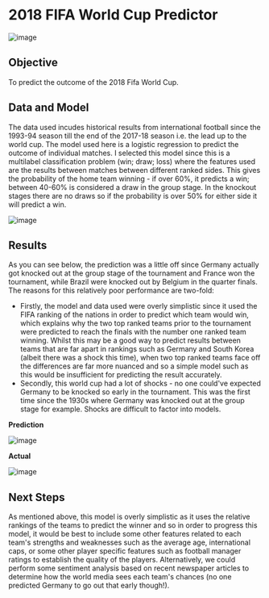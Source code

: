 # 2018 FIFA World Cup Predictor

![image](https://user-images.githubusercontent.com/45533954/92206834-0e380b80-ee80-11ea-8bda-abfd95769dc0.png)

## Objective
To predict the outcome of the 2018 Fifa World Cup.

## Data and Model
The data used incudes historical results from international football since the 1993-94 season till the end of the 2017-18 season i.e. the lead up to the world cup. The model used here is a logistic regression to predict the outcome of individual matches. I selected this model since this is a multilabel classification problem (win; draw; loss) where the features used are the results between matches between different ranked sides. This gives the probability of the home team winning - if over 60%, it predicts a win; between 40-60% is considered a draw in the group stage. In the knockout stages there are no draws so if the probability is over 50% for either side it will predict a win.

![image](https://user-images.githubusercontent.com/45533954/92206978-548d6a80-ee80-11ea-933e-250cfbdd1950.png)

## Results

As you can see below, the prediction was a little off since Germany actually got knocked out at the group stage of the tournament and France won the tournament, while Brazil were knocked out by Belgium in the quarter finals. The reasons for this relatively poor performance are two-fold:
- Firstly, the model and data used were overly simplistic since it used the FIFA ranking of the nations in order to predict which team would win, which explains why the two top ranked teams prior to the tournament were predicted to reach the finals with the number one ranked team winning. Whilst this may be a good way to predict results between teams that are far apart in rankings such as Germany and South Korea (albeit there was a shock this time), when two top ranked teams face off the differences are far more nuanced and so a simple model such as this would be insufficient for predicting the result accurately.
- Secondly, this world cup had a lot of shocks - no one could've expected Germany to be knocked so early in the tournament. This was the first time since the 1930s where Germany was knocked out at the group stage for example. Shocks are difficult to factor into models.

**Prediction**

![image](https://user-images.githubusercontent.com/45533954/92147181-a39cb680-ee12-11ea-980a-0ffd3e33fcf5.png)

**Actual**

![image](https://user-images.githubusercontent.com/45533954/92147630-4f460680-ee13-11ea-9744-11a3fc403f41.png)

## Next Steps
As mentioned above, this model is overly simplistic as it uses the relative rankings of the teams to predict the winner and so in order to progress this model, it would be best to include some other features related to each team's strengths and weaknesses such as the average age, international caps, or some other player specific features such as football manager ratings to establish the quality of the players. Alternatively, we could perform some sentiment analysis based on recent newspaper articles to determine how the world media sees each team's chances (no one predicted Germany to go out that early though!).


